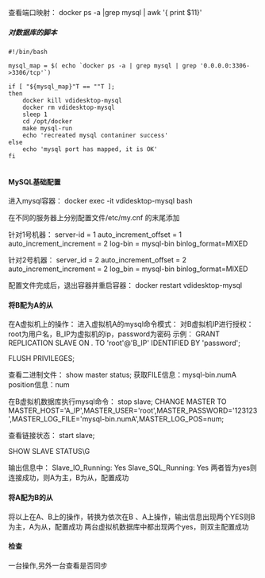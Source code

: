 
查看端口映射：
docker ps -a |grep mysql | awk '{ print $11}'


##### 对数据库的脚本
```
#!/bin/bash  

mysql_map = $( echo `docker ps -a | grep mysql | grep '0.0.0.0:3306->3306/tcp'`)

if [ "${mysql_map}"T == ""T ];
then
    docker kill vdidesktop-mysql
    docker rm vdidesktop-mysql
    sleep 1
    cd /opt/docker
    make mysql-run
    echo 'recreated mysql contaniner success'
else
    echo 'mysql port has mapped, it is OK'
fi


```




#### MySQL基础配置
进入mysql容器：
docker exec -it vdidesktop-mysql bash


在不同的服务器上分别配置文件/etc/my.cnf 的末尾添加

针对1号机器：
server-id = 1
auto_increment_offset = 1
auto_increment_increment = 2
log-bin = mysql-bin
binlog_format=MIXED


针对2号机器：
server_id = 2
auto_increment_offset = 2
auto_increment_increment = 2
log_bin = mysql-bin
binlog_format=MIXED


配置文件完成后，退出容器并重启容器：
docker restart vdidesktop-mysql


#### 将B配为A的从
在A虚拟机上的操作：
进入虚拟机A的mysql命令模式：
对B虚拟机IP进行授权：root为用户名，B_IP为虚拟机的ip，password为密码
示例：
GRANT REPLICATION SLAVE ON *.* TO 'root'@'B_IP' IDENTIFIED BY 'password';

FLUSH PRIVILEGES;

查看二进制文件：
show master status;
获取FILE信息：mysql-bin.numA
position信息：num


在B虚拟机数据库执行mysql命令：
stop slave;
CHANGE MASTER TO MASTER_HOST='A_IP',MASTER_USER='root',MASTER_PASSWORD='123123',MASTER_LOG_FILE='mysql-bin.numA',MASTER_LOG_POS=num;

查看链接状态：
start slave;

SHOW SLAVE STATUS\G


输出信息中：
Slave_IO_Running: Yes
Slave_SQL_Running: Yes
两者皆为yes则连接成功，则A为主，B为从，配置成功


#### 将A配为B的从
将以上在A、B上的操作，转换为依次在B 、A上操作，输出信息出现两个YES则B为主，A为从，配置成功
两台虚拟机数据库中都出现两个yes，则双主配置成功

#### 检查
一台操作,另外一台查看是否同步
